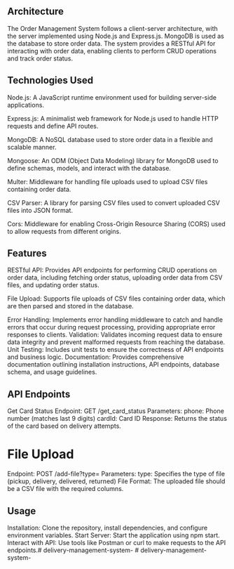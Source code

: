 ## Architecture

The Order Management System follows a client-server architecture, with the server implemented using Node.js and Express.js. MongoDB is used as the database to store order data. The system provides a RESTful API for interacting with order data, enabling clients to perform CRUD operations and track order status.

## Technologies Used

Node.js: A JavaScript runtime environment used for building server-side applications.

Express.js: A minimalist web framework for Node.js used to handle HTTP requests and define API routes.

MongoDB: A NoSQL database used to store order data in a flexible and scalable manner.

Mongoose: An ODM (Object Data Modeling) library for MongoDB used to define schemas, models, and interact with the database.

Multer: Middleware for handling file uploads used to upload CSV files containing order data.

CSV Parser: A library for parsing CSV files used to convert uploaded CSV files into JSON format.

Cors: Middleware for enabling Cross-Origin Resource Sharing (CORS) used to allow requests from different origins.

## Features

RESTful API: Provides API endpoints for performing CRUD operations on order data, including fetching order status, uploading order data from CSV files, and updating order status.

File Upload: Supports file uploads of CSV files containing order data, which are then parsed and stored in the database.

Error Handling: Implements error handling middleware to catch and handle errors that occur during request processing, providing appropriate error responses to clients.
Validation: Validates incoming request data to ensure data integrity and prevent malformed requests from reaching the database.
Unit Testing: Includes unit tests to ensure the correctness of API endpoints and business logic.
Documentation: Provides comprehensive documentation outlining installation instructions, API endpoints, database schema, and usage guidelines.

## API Endpoints
Get Card Status
Endpoint: GET /get_card_status
Parameters:
phone: Phone number (matches last 9 digits)
cardId: Card ID
Response: Returns the status of the card based on delivery attempts.

# File Upload
Endpoint: POST /add-file?type=
Parameters:
type: Specifies the type of file (pickup, delivery, delivered, returned)
File Format: The uploaded file should be a CSV file with the required columns.

## Usage
Installation: Clone the repository, install dependencies, and configure environment variables.
Start Server: Start the application using npm start.
Interact with API: Use tools like Postman or curl to make requests to the API endpoints.#   d e l i v e r y - m a n a g e m e n t - s y s t e m -  
 #   d e l i v e r y - m a n a g e m e n t - s y s t e m -  
 